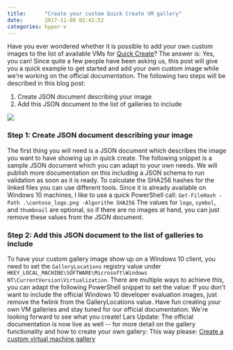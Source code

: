 ```yaml
---
title:      "Create your custom Quick Create VM gallery"
date:       2017-11-08 02:41:52
categories: hyper-v
---
```

Have you ever wondered whether it is possible to add your own custom images to the list of available VMs for [Quick Create](https://blogs.technet.microsoft.com/virtualization/2017/07/26/hyper-v-virtual-machine-gallery-and-networking-improvements/)? The answer is: Yes, you can! Since quite a few people have been asking us, this post will give you a quick example to get started and add your own custom image while we're working on the official documentation. The following two steps will be described in this blog post: 

  1. Create JSON document describing your image
  2. Add this JSON document to the list of galleries to include

[![](https://msdnshared.blob.core.windows.net/media/2017/11/customquickcreategallery-500x295.png)](https://msdnshared.blob.core.windows.net/media/2017/11/customquickcreategallery.png)

### Step 1: Create JSON document describing your image

The first thing you will need is a JSON document which describes the image you want to have showing up in quick create. The following snippet is a sample JSON document which you can adapt to your own needs. We will publish more documentation on this including a JSON schema to run validation as soon as it is ready.  To calculate the SHA256 hashes for the linked files you can use different tools. Since it is already available on Windows 10 machines, I like to use a quick PowerShell call: `Get-FileHash -Path .\contoso_logo.png -Algorithm SHA256` The values for `logo`, `symbol`, and `thumbnail` are optional, so if there are no images at hand, you can just remove these values from the JSON document. 

### Step 2: Add this JSON document to the list of galleries to include

To have your custom gallery image show up on a Windows 10 client, you need to set the `GalleryLocations` registry value under `HKEY_LOCAL_MACHINE\SOFTWARE\Microsoft\Windows NT\CurrentVersion\Virtualization`. There are multiple ways to achieve this, you can adapt the following PowerShell snippet to set the value:  If you don't want to include the official Windows 10 developer evaluation images, just remove the fwlink from the GalleryLocations value. Have fun creating your own VM galleries and stay tuned for our official documentation. We're looking forward to see what you create! Lars Update: The official documentation is now live as well -- for more detail on the gallery functionality and how to create your own gallery: This way please: [Create a custom virtual machine gallery](https://docs.microsoft.com/en-us/virtualization/hyper-v-on-windows/user-guide/custom-gallery)
